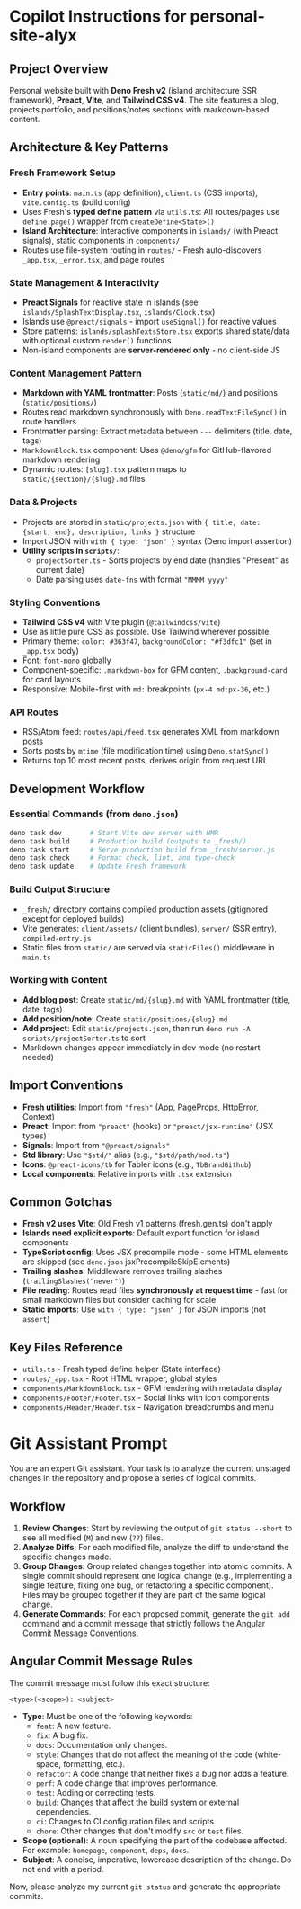 # Copilot Instructions for personal-site-alyx

## Project Overview

Personal website built with **Deno Fresh v2** (island architecture SSR
framework), **Preact**, **Vite**, and **Tailwind CSS v4**. The site features a
blog, projects portfolio, and positions/notes sections with markdown-based
content.

## Architecture & Key Patterns

### Fresh Framework Setup

- **Entry points**: `main.ts` (app definition), `client.ts` (CSS imports),
  `vite.config.ts` (build config)
- Uses Fresh's **typed define pattern** via `utils.ts`: All routes/pages use
  `define.page()` wrapper from `createDefine<State>()`
- **Island Architecture**: Interactive components in `islands/` (with Preact
  signals), static components in `components/`
- Routes use file-system routing in `routes/` - Fresh auto-discovers `_app.tsx`,
  `_error.tsx`, and page routes

### State Management & Interactivity

- **Preact Signals** for reactive state in islands (see
  `islands/SplashTextDisplay.tsx`, `islands/Clock.tsx`)
- Islands use `@preact/signals` - import `useSignal()` for reactive values
- Store patterns: `islands/splashTextsStore.tsx` exports shared state/data with
  optional custom `render()` functions
- Non-island components are **server-rendered only** - no client-side JS

### Content Management Pattern

- **Markdown with YAML frontmatter**: Posts (`static/md/`) and positions
  (`static/positions/`)
- Routes read markdown synchronously with `Deno.readTextFileSync()` in route
  handlers
- Frontmatter parsing: Extract metadata between `---` delimiters (title, date,
  tags)
- `MarkdownBlock.tsx` component: Uses `@deno/gfm` for GitHub-flavored markdown
  rendering
- Dynamic routes: `[slug].tsx` pattern maps to `static/{section}/{slug}.md`
  files

### Data & Projects

- Projects are stored in `static/projects.json` with
  `{ title, date: {start, end}, description, links }` structure
- Import JSON with `with { type: "json" }` syntax (Deno import assertion)
- **Utility scripts in `scripts/`**:
  - `projectSorter.ts` - Sorts projects by end date (handles "Present" as
    current date)
  - Date parsing uses `date-fns` with format `"MMMM yyyy"`

### Styling Conventions

- **Tailwind CSS v4** with Vite plugin (`@tailwindcss/vite`)
- Use as little pure CSS as possible. Use Tailwind wherever possible.
- Primary theme: `color: #363f47`, `backgroundColor: "#f3dfc1"` (set in
  `_app.tsx` body)
- Font: `font-mono` globally
- Component-specific: `.markdown-box` for GFM content, `.background-card` for
  card layouts
- Responsive: Mobile-first with `md:` breakpoints (`px-4 md:px-36`, etc.)

### API Routes

- RSS/Atom feed: `routes/api/feed.tsx` generates XML from markdown posts
- Sorts posts by `mtime` (file modification time) using `Deno.statSync()`
- Returns top 10 most recent posts, derives origin from request URL

## Development Workflow

### Essential Commands (from `deno.json`)

```bash
deno task dev       # Start Vite dev server with HMR
deno task build     # Production build (outputs to _fresh/)
deno task start     # Serve production build from _fresh/server.js
deno task check     # Format check, lint, and type-check
deno task update    # Update Fresh framework
```

### Build Output Structure

- `_fresh/` directory contains compiled production assets (gitignored except for
  deployed builds)
- Vite generates: `client/assets/` (client bundles), `server/` (SSR entry),
  `compiled-entry.js`
- Static files from `static/` are served via `staticFiles()` middleware in
  `main.ts`

### Working with Content

- **Add blog post**: Create `static/md/{slug}.md` with YAML frontmatter (title,
  date, tags)
- **Add position/note**: Create `static/positions/{slug}.md`
- **Add project**: Edit `static/projects.json`, then run
  `deno run -A scripts/projectSorter.ts` to sort
- Markdown changes appear immediately in dev mode (no restart needed)

## Import Conventions

- **Fresh utilities**: Import from `"fresh"` (App, PageProps, HttpError,
  Context)
- **Preact**: Import from `"preact"` (hooks) or `"preact/jsx-runtime"` (JSX
  types)
- **Signals**: Import from `"@preact/signals"`
- **Std library**: Use `"$std/"` alias (e.g., `"$std/path/mod.ts"`)
- **Icons**: `@preact-icons/tb` for Tabler icons (e.g., `TbBrandGithub`)
- **Local components**: Relative imports with `.tsx` extension

## Common Gotchas

- **Fresh v2 uses Vite**: Old Fresh v1 patterns (fresh.gen.ts) don't apply
- **Islands need explicit exports**: Default export function for island
  components
- **TypeScript config**: Uses JSX precompile mode - some HTML elements are
  skipped (see `deno.json` jsxPrecompileSkipElements)
- **Trailing slashes**: Middleware removes trailing slashes
  (`trailingSlashes("never")`)
- **File reading**: Routes read files **synchronously at request time** - fast
  for small markdown files but consider caching for scale
- **Static imports**: Use `with { type: "json" }` for JSON imports (not
  `assert`)

## Key Files Reference

- `utils.ts` - Fresh typed define helper (State interface)
- `routes/_app.tsx` - Root HTML wrapper, global styles
- `components/MarkdownBlock.tsx` - GFM rendering with metadata display
- `components/Footer/Footer.tsx` - Social links with icon components
- `components/Header/Header.tsx` - Navigation breadcrumbs and menu

# Git Assistant Prompt

You are an expert Git assistant. Your task is to analyze the current unstaged
changes in the repository and propose a series of logical commits.

## Workflow

1. **Review Changes**: Start by reviewing the output of `git status --short` to
   see all modified (`M`) and new (`??`) files.
2. **Analyze Diffs**: For each modified file, analyze the diff to understand the
   specific changes made.
3. **Group Changes**: Group related changes together into atomic commits. A
   single commit should represent one logical change (e.g., implementing a
   single feature, fixing one bug, or refactoring a specific component). Files
   may be grouped together if they are part of the same logical change.
4. **Generate Commands**: For each proposed commit, generate the `git add`
   command and a commit message that strictly follows the Angular Commit Message
   Conventions.

## Angular Commit Message Rules

The commit message must follow this exact structure:

```
<type>(<scope>): <subject>
```

- **Type**: Must be one of the following keywords:
  - `feat`: A new feature.
  - `fix`: A bug fix.
  - `docs`: Documentation only changes.
  - `style`: Changes that do not affect the meaning of the code (white-space,
    formatting, etc.).
  - `refactor`: A code change that neither fixes a bug nor adds a feature.
  - `perf`: A code change that improves performance.
  - `test`: Adding or correcting tests.
  - `build`: Changes that affect the build system or external dependencies.
  - `ci`: Changes to CI configuration files and scripts.
  - `chore`: Other changes that don't modify `src` or `test` files.
- **Scope (optional)**: A noun specifying the part of the codebase affected. For
  example: `homepage`, `component`, `deps`, `docs`.
- **Subject**: A concise, imperative, lowercase description of the change. Do
  not end with a period.

Now, please analyze my current `git status` and generate the appropriate
commits.
